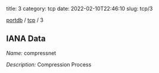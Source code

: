 title: 3
category: tcp
date: 2022-02-10T22:46:10
slug: tcp/3

[portdb](/) / [tcp](/category/tcp.html) / 3


## IANA Data

_Name:_ compressnet

_Description:_ Compression Process

